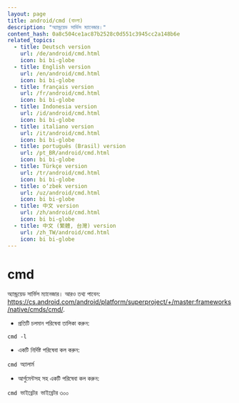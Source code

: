 ```yaml
---
layout: page
title: android/cmd (বাংলা)
description: "অ্যান্ড্রয়েড সার্ভিস ম্যানেজার।"
content_hash: 0a8c504ce1ac87b2528c0d551c3945cc2a148b6e
related_topics:
  - title: Deutsch version
    url: /de/android/cmd.html
    icon: bi bi-globe
  - title: English version
    url: /en/android/cmd.html
    icon: bi bi-globe
  - title: français version
    url: /fr/android/cmd.html
    icon: bi bi-globe
  - title: Indonesia version
    url: /id/android/cmd.html
    icon: bi bi-globe
  - title: italiano version
    url: /it/android/cmd.html
    icon: bi bi-globe
  - title: português (Brasil) version
    url: /pt_BR/android/cmd.html
    icon: bi bi-globe
  - title: Türkçe version
    url: /tr/android/cmd.html
    icon: bi bi-globe
  - title: o‘zbek version
    url: /uz/android/cmd.html
    icon: bi bi-globe
  - title: 中文 version
    url: /zh/android/cmd.html
    icon: bi bi-globe
  - title: 中文 (繁體, 台灣) version
    url: /zh_TW/android/cmd.html
    icon: bi bi-globe
---
```

# cmd

অ্যান্ড্রয়েড সার্ভিস ম্যানেজার।
আরও তথ্য পাবেন: <https://cs.android.com/android/platform/superproject/+/master:frameworks/native/cmds/cmd/>.

- প্রতিটি চলমান পরিষেবা তালিকা করুন:

`cmd -l`

- একটি নির্দিষ্ট পরিষেবা কল করুন:

`cmd `<span class="tldr-var badge badge-pill bg-dark-lm bg-white-dm text-white-lm text-dark-dm font-weight-bold">অ্যালার্ম</span>

- আর্গুমেন্টসহ সহ একটি পরিষেবা কল করুন:

`cmd `<span class="tldr-var badge badge-pill bg-dark-lm bg-white-dm text-white-lm text-dark-dm font-weight-bold">ভাইব্রেটর</span>` `<span class="tldr-var badge badge-pill bg-dark-lm bg-white-dm text-white-lm text-dark-dm font-weight-bold">ভাইব্রেটর ৩০০</span>
